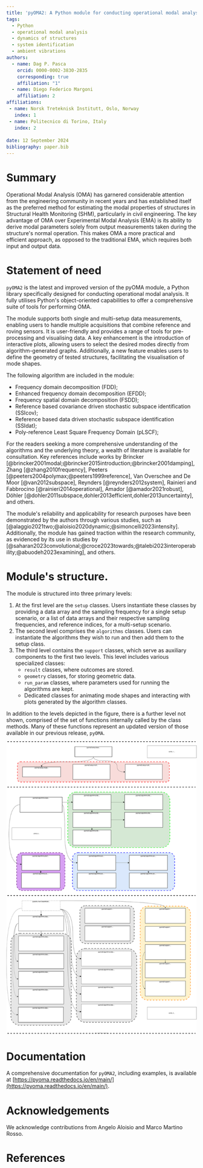 ```yaml
---
title: 'pyOMA2: A Python module for conducting operational modal analysis'
tags:
  - Python
  - operational modal analysis
  - dynamics of structures
  - system identification
  - ambient vibrations
authors:
  - name: Dag P. Pasca
    orcid: 0000-0002-3830-2835
    corresponding: true
    affiliation: "1"
  - name: Diego Federico Margoni
    affiliation: 2
affiliations:
 - name: Norsk Treteknisk Institutt, Oslo, Norway
   index: 1
 - name: Politecnico di Torino, Italy
   index: 2

date: 12 September 2024
bibliography: paper.bib
---
```


# Summary

Operational Modal Analysis (OMA) has garnered considerable attention from
the engineering community in recent years and has established itself as
the preferred method for estimating the modal properties of structures in
Structural Health Monitoring (SHM), particularly in civil engineering.
The key advantage of OMA over Experimental Modal Analysis (EMA) is its
ability to derive modal parameters solely from output measurements taken
during the structure's normal operation. This makes OMA a more practical
and efficient approach, as opposed to the traditional EMA, which requires
both input and output data.

# Statement of need
`pyOMA2` is the latest and improved version of the pyOMA module, a Python
library specifically designed for conducting operational modal analysis.
It fully utilises Python's object-oriented capabilities to offer a
comprehensive suite of tools for performing OMA.

The module supports both single and multi-setup data measurements, enabling
users to handle multiple acquisitions that combine reference and roving
sensors. It is user-friendly and provides a range of tools for pre-processing
and visualising data. A key enhancement is the introduction of interactive
plots, allowing users to select the desired modes directly from
algorithm-generated graphs. Additionally, a new feature enables users to
define the geometry of tested structures, facilitating the visualisation
of mode shapes.

The following algorithm are included in the module:
- Frequency domain decomposition (FDD);
- Enhanced frequency domain decomposition (EFDD);
- Frequency spatial domain decomposition (FSDD);
- Reference based covariance driven stochastic subspace identification (SSIcov);
- Reference based data driven stochastic subspace identification (SSIdat);
- Poly-reference Least Square Frequency Domain (pLSCF);

For the readers seeking a more comprehensive understanding of the algorithms
and the underlying theory, a wealth of literature is available for consultation.
Key references include works by Brincker
[@brincker2001modal;@brincker2015introduction;@brincker2001damping],
Zhang [@zhang2010frequency], Peeters [@peeters2004polymax;@peeters1999reference],
Van Overschee and De Moor [@van2012subspace], Reynders [@reynders2012system],
Rainieri and Fabbrocino [@rainieri2014operational], Amador [@amador2021robust],
Döhler [@dohler2011subspace,dohler2013efficient,dohler2013uncertainty], and others.

The module's reliability and applicability for research purposes have been
demonstrated by the authors through various studies, such as
[@alaggio2021two;@aloisio2020dynamic;@simoncelli2023intensity].
Additionally, the module has gained traction within the research community,
as evidenced by its use in studies by
[@saharan2023convolutional;@croce2023towards;@talebi2023interoperability;@abuodeh2023examining], and others.

# Module's structure.
The module is structured into three primary levels:
1. At the first level are the `setup` classes. Users instantiate these classes by providing a data array and the sampling frequency for a single setup scenario, or a list of data arrays and their respective sampling frequencies, and reference indices, for a multi-setup scenario.
2. The second level comprises the `algorithms` classes. Users can instantiate the algorithms they wish to run and then add them to the setup class.
3. The third level contains the `support` classes, which serve as auxiliary components to the first two levels. This level includes various specialized classes:
    * `result` classes, where outcomes are stored.
    * `geometry` classes, for storing geometric data.
    * `run_param` classes, where parameters used for running the algorithms are kept.
    * Dedicated classes for animating mode shapes and interacting with plots generated by the algorithm classes.

In addition to the levels depicted in the figure, there is a further
level not shown, comprised of the set of functions internally called
by the class methods. Many of these functions represent an updated
version of those available in our previous release, `pyOMA`.

![Schematic organisation of the module showing inheritance between classes](docs/img/info.svg)

# Documentation
A comprehensive documentation for `pyOMA2`, including examples, is available at
[https://pyoma.readthedocs.io/en/main/](https://pyoma.readthedocs.io/en/main/).


# Acknowledgements

We acknowledge contributions from Angelo Aloisio and Marco Martino Rosso.

# References
